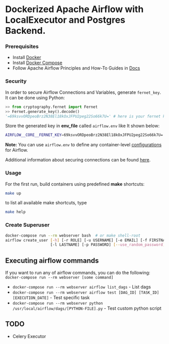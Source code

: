 # Dockerized Apache Airflow with LocalExecutor and Postgres Backend.

### Prerequisites

- Install [Docker](https://www.docker.com/)
- Install [Docker Compose](https://docs.docker.com/compose/install/)
- Follow Apache Airflow Principles and How-To Guides in [Docs](https://airflow.apache.org/docs/stable/)

### Security
In order to secure Airflow Connections and Variables, generate `fernet_key`. It can be done using Python:

```python
>> from cryptography.fernet import Fernet
>> Fernet.generate_key().decode()
'=69ksvvORDpeoBrz2N38El18kOxJFPU2peg22So66k7U=' # here is your fernet key
```
Store the generated key in **env_file** called `airflow.env` like It shown below:
```bash
AIRFLOW__CORE__FERNET_KEY=69ksvvORDpeoBrz2N38El18kOxJFPU2peg22So66k7U=
```
**Note:** You can use `airflow.env` to define any container-level [configurations](https://airflow.readthedocs.io/en/stable/howto/set-config.html) for Airflow. 

Additional information about securing connections can be found [here](https://airflow.readthedocs.io/en/stable/howto/secure-connections.html).

### Usage

For the first run, build containers using predefined **make** shortcuts:
```bash
make up
```
to list all available make shortcuts, type
```bash
make help
```

### Create Superuser

```bash
docker-compose run --rm webserver bash  # or make shell-root
airflow create_user [-h] [-r ROLE] [-u USERNAME] [-e EMAIL] [-f FIRSTNAME] \
                    [-l LASTNAME] [-p PASSWORD] [--use_random_password]
```

## Executing airflow commands

If you want to run any of airflow commands, you can do the following:  `docker-compose run --rm webserver [some command]`

- `docker-compose run --rm webserver airflow list_dags` - List dags
- `docker-compose run --rm webserver airflow test [DAG_ID] [TASK_ID] [EXECUTION_DATE]` - Test specific task
- `docker-compose run --rm webserver python /usr/local/airflow/dags/[PYTHON-FILE].py` - Test custom python script

## TODO
- Celery Executor

